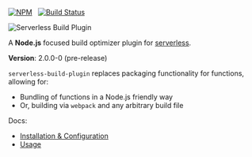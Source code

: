 [![NPM](https://img.shields.io/npm/v/serverless-build-plugin.svg)](https://nodei.co/npm/serverless-build-plugin/) &nbsp; [![Build Status](https://travis-ci.org/nfour/serverless-build-plugin.svg?branch=master)](https://travis-ci.org/nfour/serverless-build-plugin)

![Serverless Build Plugin](https://i.imgur.com/6ARU4Xm.png)

A **Node.js** focused build optimizer plugin for [serverless](https://github.com/serverless/serverless).

**Version**: 2.0.0-0 (pre-release)

`serverless-build-plugin` replaces packaging functionality for functions, allowing for:
- Bundling of functions in a Node.js friendly way
- Or, building via `webpack` and any arbitrary build file

Docs:
- [Installation & Configuration](https://github.com/nfour/serverless-build-plugin/blob/master/docs/Install%20&%20Config.md)
- [Usage](https://github.com/nfour/serverless-build-plugin/blob/master/docs/Usage.md)
